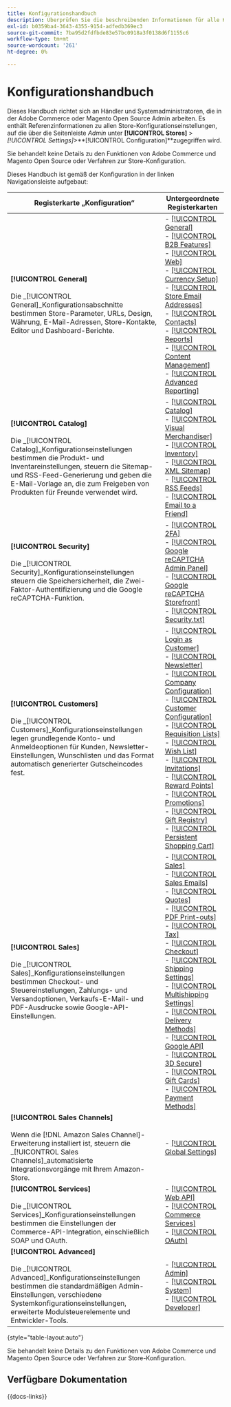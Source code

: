 ```yaml
---
title: Konfigurationshandbuch
description: Überprüfen Sie die beschreibenden Informationen für alle Konfigurationseinstellungen des Commerce Admin Store, die durch die Konfigurationsregisterkarten, -seiten und -abschnitte organisiert sind.
exl-id: b0359ba4-3643-4355-9154-adfedb369ec3
source-git-commit: 7ba95d2fdfbde83e57bc0918a3f0138d6f1155c6
workflow-type: tm+mt
source-wordcount: '261'
ht-degree: 0%

---
```


# Konfigurationshandbuch

Dieses Handbuch richtet sich an Händler und Systemadministratoren, die in der Adobe Commerce oder Magento Open Source Admin arbeiten. Es enthält Referenzinformationen zu allen Store-Konfigurationseinstellungen, auf die über die Seitenleiste _Admin_ unter **[!UICONTROL Stores]** > _[!UICONTROL Settings]_>**[!UICONTROL Configuration]**zugegriffen wird.

Sie behandelt keine Details zu den Funktionen von Adobe Commerce und Magento Open Source oder Verfahren zur Store-Konfiguration.

Dieses Handbuch ist gemäß der Konfiguration in der linken Navigationsleiste aufgebaut:

| Registerkarte „Konfiguration“ | Untergeordnete Registerkarten |
| ----------------- | ---------- |
| **[!UICONTROL General]** <br/><br/>Die _[!UICONTROL General]_Konfigurationsabschnitte bestimmen Store-Parameter, URLs, Design, Währung, E-Mail-Adressen, Store-Kontakte, Editor und Dashboard-Berichte. | - [[!UICONTROL General]](./general/general.md)<br>- [[!UICONTROL B2B Features]](./general/b2b-features.md)<br>- [[!UICONTROL Web]](./general/web.md)<br>- [[!UICONTROL Currency Setup]](./general/currency-setup.md)<br>- [[!UICONTROL Store Email Addresses]](./general/store-email-addresses.md)<br>- [[!UICONTROL Contacts]](./general/contacts.md)<br>- [[!UICONTROL Reports]](./general/reports.md)<br>- [[!UICONTROL Content Management]](./general/content-management.md)<br>- [[!UICONTROL Advanced Reporting]](./general/advanced-reporting.md) |
| **[!UICONTROL Catalog]** <br/><br/>Die _[!UICONTROL Catalog]_Konfigurationseinstellungen bestimmen die Produkt- und Inventareinstellungen, steuern die Sitemap- und RSS-Feed-Generierung und geben die E-Mail-Vorlage an, die zum Freigeben von Produkten für Freunde verwendet wird. | - [[!UICONTROL Catalog]](./catalog/catalog.md)<br>- [[!UICONTROL Visual Merchandiser]](./catalog/visual-merchandiser.md)<br>- [[!UICONTROL Inventory]](./catalog/inventory.md)<br>- [[!UICONTROL XML Sitemap]](./catalog/xml-sitemap.md)<br>- [[!UICONTROL RSS Feeds]](./catalog/rss-feeds.md)<br>- [[!UICONTROL Email to a Friend]](./catalog/email-to-a-friend.md) |
| **[!UICONTROL Security]** <br/><br/>Die _[!UICONTROL Security]_Konfigurationseinstellungen steuern die Speichersicherheit, die Zwei-Faktor-Authentifizierung und die Google reCAPTCHA-Funktion. | - [[!UICONTROL 2FA]](./security/2fa.md)<br>- [[!UICONTROL Google reCAPTCHA Admin Panel]](./security/google-recaptcha-admin.md)<br>- [[!UICONTROL Google reCAPTCHA Storefront]](./security/google-recaptcha-storefront.md)<br>- [[!UICONTROL Security.txt]](./security/security-txt.md) |
| **[!UICONTROL Customers]** <br/><br/>Die _[!UICONTROL Customers]_Konfigurationseinstellungen legen grundlegende Konto- und Anmeldeoptionen für Kunden, Newsletter-Einstellungen, Wunschlisten und das Format automatisch generierter Gutscheincodes fest. | - [[!UICONTROL Login as Customer]](./customers/login-as-customer.md)<br>- [[!UICONTROL Newsletter]](./customers/newsletter.md)<br>- [[!UICONTROL Company Configuration]](./customers/company-configuration.md)<br>- [[!UICONTROL Customer Configuration]](./customers/customer-configuration.md)<br>- [[!UICONTROL Requisition Lists]](./customers/requisition-lists.md)<br>- [[!UICONTROL Wish List]](./customers/wishlist.md)<br>- [[!UICONTROL Invitations]](./customers/invitations.md)<br>- [[!UICONTROL Reward Points]](./customers/reward-points.md)<br>- [[!UICONTROL Promotions]](./customers/promotions.md)<br>- [[!UICONTROL Gift Registry]](./customers/gift-registry.md)<br>- [[!UICONTROL Persistent Shopping Cart]](./customers/persistent-shopping-cart.md) |
| **[!UICONTROL Sales]** <br/><br/>Die _[!UICONTROL Sales]_Konfigurationseinstellungen bestimmen Checkout- und Steuereinstellungen, Zahlungs- und Versandoptionen, Verkaufs-E-Mail- und PDF-Ausdrucke sowie Google-API-Einstellungen. | - [[!UICONTROL Sales]](./sales/sales.md)<br>- [[!UICONTROL Sales Emails]](./sales/sales-emails.md)<br>- [[!UICONTROL Quotes]](./sales/quotes.md)<br>- [[!UICONTROL PDF Print-outs]](./sales/pdf-print-outs.md)<br>- [[!UICONTROL Tax]](./sales/tax.md)<br>- [[!UICONTROL Checkout]](./sales/checkout.md)<br>- [[!UICONTROL Shipping Settings]](./sales/shipping-settings.md)<br>- [[!UICONTROL Multishipping Settings]](./sales/multishipping-settings.md)<br>- [[!UICONTROL Delivery Methods]](./sales/delivery-methods.md)<br>- [[!UICONTROL Google API]](./sales/google-api.md)<br>- [[!UICONTROL 3D Secure]](./sales/3d-secure.md)<br>- [[!UICONTROL Gift Cards]](./sales/gift-cards.md)<br>- [[!UICONTROL Payment Methods]](./sales/payment-methods.md) |
| **[!UICONTROL Sales Channels]** <br/><br/>Wenn die [!DNL Amazon Sales Channel]-Erweiterung installiert ist, steuern die _[!UICONTROL Sales Channels]_automatisierte Integrationsvorgänge mit Ihrem Amazon-Store. | - [[!UICONTROL Global Settings]](sales-channels.md) |
| **[!UICONTROL Services]** <br/><br/>Die _[!UICONTROL Services]_Konfigurationseinstellungen bestimmen die Einstellungen der Commerce-API-Integration, einschließlich SOAP und OAuth. | - [[!UICONTROL Web API]](./services/magento-web-api.md)<br>- [[!UICONTROL Commerce Services]](./services/saas.md)<br>- [[!UICONTROL OAuth]](./services/oauth.md) |
| **[!UICONTROL Advanced]** <br/><br/>Die _[!UICONTROL Advanced]_Konfigurationseinstellungen bestimmen die standardmäßigen Admin-Einstellungen, verschiedene Systemkonfigurationseinstellungen, erweiterte Modulsteuerelemente und Entwickler-Tools. | - [[!UICONTROL Admin]](./advanced/admin.md)<br>- [[!UICONTROL System]](./advanced/system.md)<br>- [[!UICONTROL Developer]](./advanced/developer.md) |

{style="table-layout:auto"}

Sie behandelt keine Details zu den Funktionen von Adobe Commerce und Magento Open Source oder Verfahren zur Store-Konfiguration.

## Verfügbare Dokumentation

{{docs-links}}
